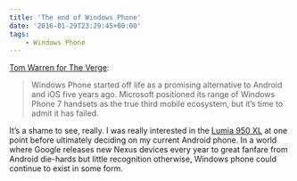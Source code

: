 ```yaml
---
title: 'The end of Windows Phone'
date: '2016-01-29T23:29:45+00:00'
tags:
    - Windows Phone
---
```


[Tom Warren for The Verge](http://www.theverge.com/2016/1/28/10864034/windows-phone-is-dead):

> Windows Phone started off life as a promising alternative to Android and iOS five years ago. Microsoft positioned its range of Windows Phone 7 handsets as the true third mobile ecosystem, but it’s time to admit it has failed.

It’s a shame to see, really. I was really interested in the [Lumia 950 XL](https://www.gsmarena.com/microsoft_lumia_950_xl-7263.php) at one point before ultimately deciding on my current Android phone. In a world where Google releases new Nexus devices every year to great fanfare from Android die-hards but little recognition otherwise, Windows phone could continue to exist in some form.